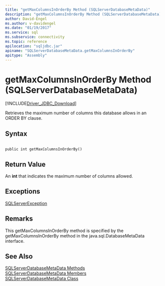 ```yaml
---
title: "getMaxColumnsInOrderBy Method (SQLServerDatabaseMetaData)"
description: "getMaxColumnsInOrderBy Method (SQLServerDatabaseMetaData)"
author: David-Engel
ms.author: v-davidengel
ms.date: "01/19/2017"
ms.service: sql
ms.subservice: connectivity
ms.topic: reference
apilocation: "sqljdbc.jar"
apiname: "SQLServerDatabaseMetaData.getMaxColumnsInOrderBy"
apitype: "Assembly"
---
```

# getMaxColumnsInOrderBy Method (SQLServerDatabaseMetaData)
[!INCLUDE[Driver_JDBC_Download](../../../includes/driver_jdbc_download.md)]

  Retrieves the maximum number of columns this database allows in an ORDER BY clause.  
  
## Syntax  
  
```  
  
public int getMaxColumnsInOrderBy()  
```  
  
## Return Value  
 An **int** that indicates the maximum number of columns allowed.  
  
## Exceptions  
 [SQLServerException](../../../connect/jdbc/reference/sqlserverexception-class.md)  
  
## Remarks  
 This getMaxColumnsInOrderBy method is specified by the getMaxColumnsInOrderBy method in the java.sql.DatabaseMetaData interface.  
  
## See Also  
 [SQLServerDatabaseMetaData Methods](../../../connect/jdbc/reference/sqlserverdatabasemetadata-methods.md)   
 [SQLServerDatabaseMetaData Members](../../../connect/jdbc/reference/sqlserverdatabasemetadata-members.md)   
 [SQLServerDatabaseMetaData Class](../../../connect/jdbc/reference/sqlserverdatabasemetadata-class.md)  
  
  
